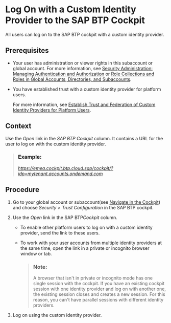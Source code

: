 <!-- loio0bef9822f5cc40e2b48303e51bec6b94 -->

# Log On with a Custom Identity Provider to the SAP BTP Cockpit

All users can log on to the SAP BTP cockpit with a custom identity provider.



<a name="loio0bef9822f5cc40e2b48303e51bec6b94__prereq_b1y_q3f_fvb"/>

## Prerequisites

-   Your user has administration or viewer rights in this subaccount or global account. For more information, see [Security Administration: Managing Authentication and Authorization](security-administration-managing-authentication-and-authorization-1ff47b2.md) or [Role Collections and Roles in Global Accounts, Directories, and Subaccounts](../10-concepts/role-collections-and-roles-in-global-accounts-directories-and-subaccounts-0039cf0.md).

-   You have established trust with a custom identity provider for platform users.

    For more information, see [Establish Trust and Federation of Custom Identity Providers for Platform Users](establish-trust-and-federation-of-custom-identity-providers-for-platform-users-c368984.md).




<a name="loio0bef9822f5cc40e2b48303e51bec6b94__context_bpv_4cf_fvb"/>

## Context

Use the *Open* link in the *SAP BTP Cockpit* column. It contains a URL for the user to log on with the custom identity provider.

> ### Example:  
> *https://emea.cockpit.btp.cloud.sap/cockpit/?idp=mytenant.accounts.ondemand.com*



<a name="loio0bef9822f5cc40e2b48303e51bec6b94__steps_cyc_rcf_fvb"/>

## Procedure

1.  Go to your global account or subaccount\(see [Navigate in the Cockpit](navigate-in-the-cockpit-0874895.md)\) and choose *Security* \> *Trust Configuration* in the SAP BTP cockpit.

2.  Use the *Open* link in the SAP BTP*Cockpit* column.

    -   To enable other platform users to log on with a custom identity provider, send the link to these users.

    -   To work with your user accounts from multiple identity providers at the same time, open the link in a private or incognito browser window or tab.

        > ### Note:  
        > A browser that isn't in private or incognito mode has one single session with the cockpit. If you have an existing cockpit session with one identity provider and log on with another one, the existing session closes and creates a new session. For this reason, you can't have parallel sessions with different identity providers.


3.  Log on using the custom identity provider.


